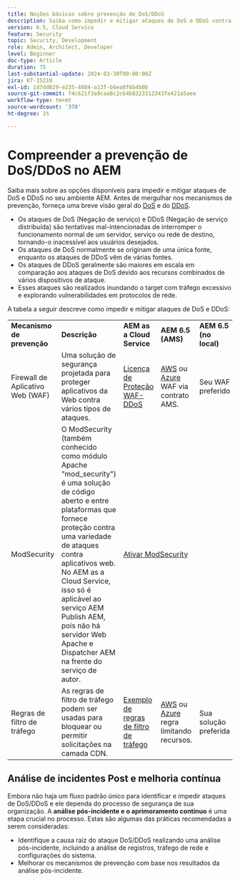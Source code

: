 ```yaml
---
title: Noções básicas sobre prevenção de DoS/DDoS
description: Saiba como impedir e mitigar ataques de DoS e DDoS contra AEM.
version: 6.5, Cloud Service
feature: Security
topic: Security, Development
role: Admin, Architect, Developer
level: Beginner
doc-type: Article
duration: 75
last-substantial-update: 2024-03-30T00:00:00Z
jira: KT-15219
exl-id: 1d7dd829-e235-4884-a13f-b6ea8f6b4b0b
source-git-commit: f4c621f3a9caa8c2c64b8323312343fe421a5aee
workflow-type: tm+mt
source-wordcount: '370'
ht-degree: 1%

---
```


# Compreender a prevenção de DoS/DDoS no AEM

Saiba mais sobre as opções disponíveis para impedir e mitigar ataques de DoS e DDoS no seu ambiente AEM. Antes de mergulhar nos mecanismos de prevenção, forneça uma breve visão geral do [DoS](https://developer.mozilla.org/en-US/docs/Glossary/DOS_attack) e do [DDoS](https://developer.mozilla.org/en-US/docs/Glossary/Distributed_Denial_of_Service).

- Os ataques de DoS (Negação de serviço) e DDoS (Negação de serviço distribuída) são tentativas mal-intencionadas de interromper o funcionamento normal de um servidor, serviço ou rede de destino, tornando-o inacessível aos usuários desejados.
- Os ataques de DoS normalmente se originam de uma única fonte, enquanto os ataques de DDoS vêm de várias fontes.
- Os ataques de DDoS geralmente são maiores em escala em comparação aos ataques de DoS devido aos recursos combinados de vários dispositivos de ataque.
- Esses ataques são realizados inundando o target com tráfego excessivo e explorando vulnerabilidades em protocolos de rede.

A tabela a seguir descreve como impedir e mitigar ataques de DoS e DDoS:

<table>
    <tbody>
        <tr>
            <td><strong>Mecanismo de prevenção</strong></td>
            <td><strong>Descrição</strong></td>
            <td><strong>AEM as a Cloud Service</strong></td>
            <td><strong>AEM 6.5 (AMS)</strong></td>
            <td><strong>AEM 6.5 (no local)</strong></td>
        </tr>
        <tr>
            <td>Firewall de Aplicativo Web (WAF)</td>
            <td>Uma solução de segurança projetada para proteger aplicativos da Web contra vários tipos de ataques.</td>
            <td>
            <a href="https://experienceleague.adobe.com/en/docs/experience-manager-learn/cloud-service/security/traffic-filter-and-waf-rules/examples-and-analysis#waf-rules" target="_blank">Licença de Proteção WAF-DDoS</a></td>
            <td><a href="https://docs.aws.amazon.com/waf/" target="_blank">AWS</a> ou <a href="https://azure.microsoft.com/en-us/products/web-application-firewall" target="_blank">Azure</a> WAF via contrato AMS.</td>
            <td>Seu WAF preferido</td>
        </tr>
        <tr>
            <td>ModSecurity</td>
            <td>O ModSecurity (também conhecido como módulo Apache "mod_security") é uma solução de código aberto e entre plataformas que fornece proteção contra uma variedade de ataques contra aplicativos web.<br/> No AEM as a Cloud Service, isso só é aplicável ao serviço AEM Publish AEM, pois não há servidor Web Apache e Dispatcher AEM na frente do serviço de autor.</td>
            <td colspan="3"><a href="https://experienceleague.adobe.com/en/docs/experience-manager-learn/foundation/security/modsecurity-crs-dos-attack-protection" target="_blank">Ativar ModSecurity </a></td>
        </tr>
        <tr>
            <td>Regras de filtro de tráfego</td>
            <td>As regras de filtro de tráfego podem ser usadas para bloquear ou permitir solicitações na camada CDN.</td>
            <td><a href="https://experienceleague.adobe.com/en/docs/experience-manager-learn/cloud-service/security/traffic-filter-and-waf-rules/examples-and-analysis" target="_blank">Exemplo de regras de filtro de tráfego</a></td>
            <td><a href="https://docs.aws.amazon.com/waf/latest/developerguide/waf-rule-statement-type-rate-based.html" target="_blank">AWS</a> ou <a href="https://learn.microsoft.com/en-us/azure/web-application-firewall/ag/rate-limiting-overview" target="_blank">Azure</a> regra limitando recursos.</td>
            <td>Sua solução preferida</td>
        </tr>
    </tbody>
</table>

## Análise de incidentes Post e melhoria contínua

Embora não haja um fluxo padrão único para identificar e impedir ataques de DoS/DDoS e ele dependa do processo de segurança de sua organização. A **análise pós-incidente e o aprimoramento contínuo** é uma etapa crucial no processo. Estas são algumas das práticas recomendadas a serem consideradas:

- Identifique a causa raiz do ataque DoS/DDoS realizando uma análise pós-incidente, incluindo a análise de registros, tráfego de rede e configurações do sistema.
- Melhorar os mecanismos de prevenção com base nos resultados da análise pós-incidente.

